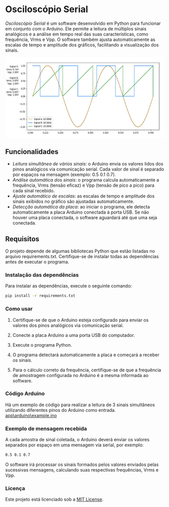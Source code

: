 # Osciloscópio Serial

*Osciloscópio Serial* é um software desenvolvido em Python para funcionar em conjunto com o Arduino. Ele permite a leitura de múltiplos sinais analógicos e a análise em tempo real das suas características, como frequência, Vrms e Vpp. O software também ajusta automaticamente as escalas de tempo e amplitude dos gráficos, facilitando a visualização dos sinais.

![Interface do programa](image\osciloscopio.jpeg)

## Funcionalidades

- *Leitura simultânea de vários sinais*: o Arduino envia os valores lidos dos pinos analógicos via comunicação serial. Cada valor de sinal é separado por espaços na mensagem (exemplo: 0.5 0.1 0.7).
- *Análise automática dos sinais*: o programa calcula automaticamente a frequência, Vrms (tensão eficaz) e Vpp (tensão de pico a pico) para cada sinal recebido.
- *Ajuste automático de escalas*: as escalas de tempo e amplitude dos sinais exibidos no gráfico são ajustadas automaticamente.
- *Detecção automática da placa*: ao iniciar o programa, ele detecta automaticamente a placa Arduino conectada à porta USB. Se não houver uma placa conectada, o software aguardará até que uma seja conectada.

## Requisitos

O projeto depende de algumas bibliotecas Python que estão listadas no arquivo requirements.txt. Certifique-se de instalar todas as dependências antes de executar o programa.

### Instalação das dependências

Para instalar as dependências, execute o seguinte comando:

```bash
pip install -r requirements.txt
```

### Como usar

1. Certifique-se de que o Arduino esteja configurado para enviar os valores dos pinos analógicos via comunicação serial.

2. Conecte a placa Arduino a uma porta USB do computador.

3. Execute o programa Python.

4. O programa detectará automaticamente a placa e começará a receber os sinais.

5. Para o cálculo correto da frequência, certifique-se de que a frequência de amostragem configurada no Arduino é a mesma informada ao software.

### Código Arduino

Há um exemplo de código para realizar a leitura de 3 sinais simultâneos utilizando diferentes pinos do Arduino como entrada. [app\arduino\example.ino](app\arduino\example.ino)

### Exemplo de mensagem recebida

A cada amostra de sinal coletada, o Arduino deverá enviar os valores separados por espaço em uma mensagem via serial, por exemplo:

```bash
0.5 0.1 0.7
```

O software irá processar os sinais formados pelos valores enviados pelas sucessivas mensagens, calculando suas respectivas frequências, Vrms e Vpp.

### Licença

Este projeto está licenciado sob a [MIT License](LICENSE).
